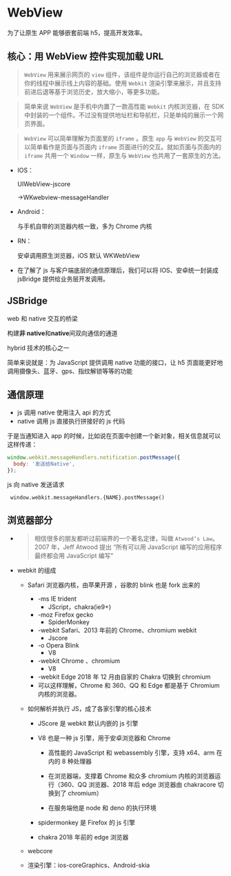 # WebView

为了让原生 APP 能够嵌套前端 h5，提高开发效率。

## 核心：用 WebView 控件实现加载 URL

> `WebView` 用来展示网页的 `view` 组件，该组件是你运行自己的浏览器或者在你的线程中展示线上内容的基础。使用 `Webkit` 渲染引擎来展示，并且支持前进后退等基于浏览历史，放大缩小，等更多功能。

> 简单来说 `WebView` 是手机中内置了一款高性能 `Webkit` 内核浏览器，在 SDK 中封装的一个组件。不过没有提供地址栏和导航栏，只是单纯的展示一个网页界面。

> `WebView` 可以简单理解为页面里的 `iframe` 。原生 `app` 与 `WebView` 的交互可以简单看作是页面与页面内 `iframe` 页面进行的交互。就如页面与页面内的 `iframe` 共用一个 `Window` 一样，原生与 `WebView` 也共用了一套原生的方法。

- IOS：

  UIWebView-jscore

  ->WKwebview-messageHandler

- Android：

  与手机自带的浏览器内核一致，多为 Chrome 内核

- RN：

  安卓调用原生浏览器，iOS 默认 WKWebView

* 在了解了 js 与客户端底层的通信原理后，我们可以将 IOS、安卓统一封装成 jsBridge 提供给业务层开发调用。

## JSBridge

web 和 native 交互的桥梁

构建**非 native**和**native**间双向通信的通道

hybrid 技术的核心之一

简单来说就是：为 JavaScript 提供调用 native 功能的接口，让 h5 页面能更好地调用摄像头、蓝牙、gps、指纹解锁等等的功能

## 通信原理

- js 调用 native 使用注入 api 的方式
- native 调用 js 直接执行拼接好的 js 代码

于是当通知进入 app 的时候，比如说在页面中创建一个新对象，相关信息就可以这样传递：

```js
window.webkit.messageHandlers.notification.postMessage({
  body: '发送给Native',
});
```

js 向 native 发送请求

` window.webkit.messageHandlers.{NAME}.postMessage()`

## 浏览器部分

- > 相信很多的朋友都听过前端界的一个著名定律，叫做 `Atwood’s Law`。2007 年，Jeff Atwood 提出 “所有可以用 JavaScript 编写的应用程序最终都会用 JavaScript 编写”

- webkit 的组成

  - Safari 浏览器内核，由苹果开源 ，谷歌的 blink 也是 fork 出来的

    - -ms IE trident
      - JScript，chakra(ie9+)
    - -moz Firefox gecko
      - SpiderMonkey
    - -webkit Safari、2013 年前的 Chrome、chromium webkit
      - Jscore
    - -o Opera Blink
      - V8
    - -webkit Chrome 、chromium
      - V8
    - -webkit Edge 2018 年 12 月由自家的 Chakra 切换到 chromium
    - 可以这样理解，Chrome 和 360、QQ 和 Edge 都是基于 Chromium 内核的浏览器。

  - 如何解析并执行 JS，成了各家引擎的核心技术

    - JScore 是 webkit 默认内嵌的 js 引擎

    - V8 也是一种 js 引擎，用于安卓浏览器和 Chrome

      - 高性能的 JavaScript 和 webassembly 引擎，支持 x64、arm 在内的 8 种处理器

      - 在浏览器端，支撑着 Chrome 和众多 chromium 内核的浏览器运行（360、QQ 浏览器、2018 年后 edge 浏览器由 chakracore 切换到了 chromium）
      - 在服务端他是 node 和 deno 的执行环境

    - spidermonkey 是 Firefox 的 js 引擎

    - chakra 2018 年前的 edge 浏览器

  - webcore

  - 渲染引擎：ios-coreGraphics、Android-skia
